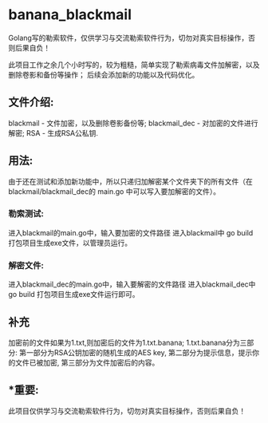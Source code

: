 # banana_blackmail
Golang写的勒索软件，仅供学习与交流勒索软件行为，切勿对真实目标操作，否则后果自负！

此项目工作之余几个小时写的，较为粗糙，简单实现了勒索病毒文件加解密，以及删除卷影和备份等操作；
后续会添加新的功能以及代码优化。

## 文件介绍:
blackmail - 文件加密，以及删除卷影备份等;
blackmail_dec - 对加密的文件进行解密;
RSA - 生成RSA公私钥.

## 用法:
由于还在测试和添加新功能中，所以只递归加解密某个文件夹下的所有文件（在blackmail/blackmail_dec的 main.go 中可以写入要加解密的文件）。
### 勒索测试:
进入blackmail的main.go中，输入要加密的文件路径
进入blackmail中 go build 打包项目生成exe文件，以管理员运行。
### 解密文件:
进入blackmail_dec的main.go中，输入要解密的文件路径
进入blackmail_dec中 go build 打包项目生成exe文件运行即可。

## 补充
加密前的文件如果为1.txt,则加密后的文件为1.txt.banana;
1.txt.banana分为三部分:
  第一部分为RSA公钥加密的随机生成的AES key,
  第二部分为提示信息，提示你的文件已被加密,
  第三部分为文件加密后的内容。

## *重要:
此项目仅供学习与交流勒索软件行为，切勿对真实目标操作，否则后果自负！
